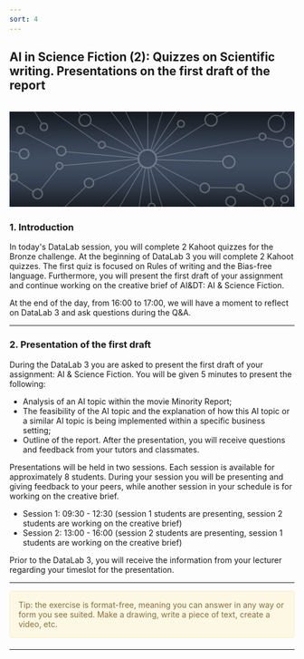 ```yaml
---
sort: 4
---
```


## __AI in Science Fiction (2): Quizzes on Scientific writing. Presentations on the first draft of the report__
\
<img src="./images/datalab_banner.jpg" alt="Books banner" width="600"/>

### 1. Introduction

In today's DataLab session, you will complete 2 Kahoot quizzes for the Bronze challenge. At the beginning of DataLab 3 you will complete 2 Kahoot quizzes. The first quiz is focused on Rules of writing and the Bias-free language. Furthermore, you will present the first draft of your assignment and continue working on the creative brief of AI&DT: AI & Science Fiction.

At the end of the day, from 16:00 to 17:00, we will have a moment to reflect on DataLab 3 and ask questions during the Q&A.


***

### 2. Presentation of the first draft

During the DataLab 3 you are asked to present the first draft of your assignment: AI & Science Fiction. You will be given 5 minutes to present the following:
- Analysis of an AI topic within the movie Minority Report;
- The feasibility of the AI topic and the explanation of how this AI topic or a similar AI topic is being implemented within a specific business setting;
- Outline of the report.
After the presentation, you will receive questions and feedback from your tutors and classmates.

Presentations will be held in two sessions. Each session is available for approximately 8 students. During your session you will be presenting and giving feedback to your peers, while another session in your schedule is  for working on the creative brief.

- Session 1: 09:30 - 12:30 (session 1 students are presenting, session 2 students are working on the creative brief)
- Session 2: 13:00 - 16:00 (session 2 students are presenting, session 1 students are working on the creative brief)

Prior to the DataLab 3, you will receive the information from your lecturer regarding your timeslot for the presentation.


***


<div style="padding: 15px; border: 1px solid transparent; border-color: transparent; margin-bottom: 20px; border-radius: 4px; color: #8a6d3b;; background-color: #fcf8e3; border-color: #faebcc;">
Tip: the exercise is format-free, meaning you can answer in any way or form you see suited. Make a drawing, write a piece of text, create a video, etc.
</div>

***
